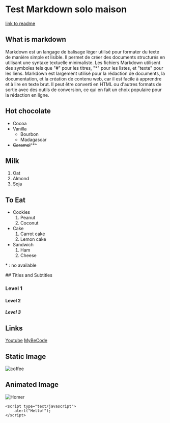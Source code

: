 # Test Markdown solo maison
[link to readme](README.md)
## What is markdown
Markdown est un langage de balisage léger utilisé pour formater du texte de manière simple et lisible. Il permet de créer des documents structurés en utilisant une syntaxe textuelle minimaliste. Les fichiers Markdown utilisent des symboles tels que "#" pour les titres, "*" pour les listes, et "texte" pour les liens. Markdown est largement utilisé pour la rédaction de documents, la documentation, et la création de contenu web, car il est facile à apprendre et à lire en texte brut. Il peut être converti en HTML ou d'autres formats de sortie avec des outils de conversion, ce qui en fait un choix populaire pour la rédaction en ligne.

## Hot chocolate

- Cocoa
- Vanilla
  - Bourbon
  - Madagascar
- ~~Caramel~~^*^

## Milk

1. Oat
2. Almond
3. Soja

## To Eat

- Cookies
    1. Peanut
    2. Coconut
- Cake
  1. Carrot cake
  2. Lemon cake
- Sandwich
    1. Ham
    2. Cheese

<p>* : no available</p>
## Titles and Subtitles

### Level 1

#### Level 2

##### Level 3

## Links
[Youtube](https://www.youtube.com/)
[MyBeCode](https://my.becode.org/dashboard)

## Static Image

![coffee](https://img.passeportsante.net/1200x675/2021-05-03/i101986-cafe-nu.webp)

## Animated Image

![Homer](https://static-cse.canva.com/blob/604057/giphy3.gif)
```
<script type="text/javascript">
    alert("Hello!");
</script>
```

